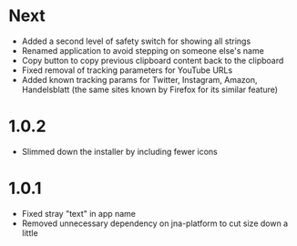 # Next
- Added a second level of safety switch for showing all strings
- Renamed application to avoid stepping on someone else's name
- Copy button to copy previous clipboard content back to the clipboard
- Fixed removal of tracking parameters for YouTube URLs
- Added known tracking params for Twitter, Instagram, Amazon, Handelsblatt
  (the same sites known by Firefox for its similar feature)

# 1.0.2
- Slimmed down the installer by including fewer icons

# 1.0.1
- Fixed stray "text" in app name
- Removed unnecessary dependency on jna-platform to cut size down a little
